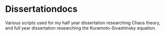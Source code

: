 # Dissertationdocs
Various scripts used for my half year dissertation researching Chaos theory, and full year dissertation researching the Kuramoto-Sivashinsky equation.
